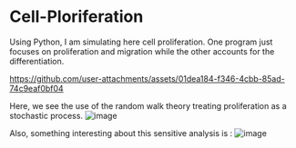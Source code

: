 # Cell-Ploriferation
Using Python, I am simulating here cell proliferation. One program just focuses on proliferation and migration while the other accounts for the differentiation. 

https://github.com/user-attachments/assets/01dea184-f346-4cbb-85ad-74c9eaf0bf04


Here, we see the use of the random walk theory treating proliferation as a stochastic process.
![image](https://github.com/user-attachments/assets/423b8b51-aec2-422e-9a2b-6e1b1904cb0e)

Also, something interesting about this sensitive analysis is :
![image](https://github.com/user-attachments/assets/680d0d2c-7083-4b70-b4e9-065d4be0d81c)



